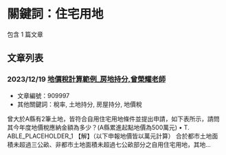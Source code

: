 # 關鍵詞：住宅用地

包含 1 篇文章

## 文章列表

### 2023/12/19 [地價稅計算範例_房地持分,曾榮耀老師](../../articles/909997_%E5%9C%B0%E5%83%B9%E7%A8%85%E8%A8%88%E7%AE%97%E7%AF%84%E4%BE%8B_%E6%88%BF%E5%9C%B0%E6%8C%81%E5%88%86%2C%E6%9B%BE%E6%A6%AE%E8%80%80%E8%80%81%E5%B8%AB.md)
- 文章編號：909997
- 其他關鍵詞：稅率, 土地持分, 房屋持分, 地價稅

曾大於A縣有2筆土地，皆符合自用住宅用地條件並提出申請，如下表所示，請問其今年度地價稅應納金額為多少？(A縣累進起點地價為500萬元) • T. ABLE_PLACEHOLDER_1 【解】（以下申報地價皆以萬元計算） 合於都市土地面積未超過三公畝、非都市土地面積未超過七公畝部分之自用住宅用地，其地...
